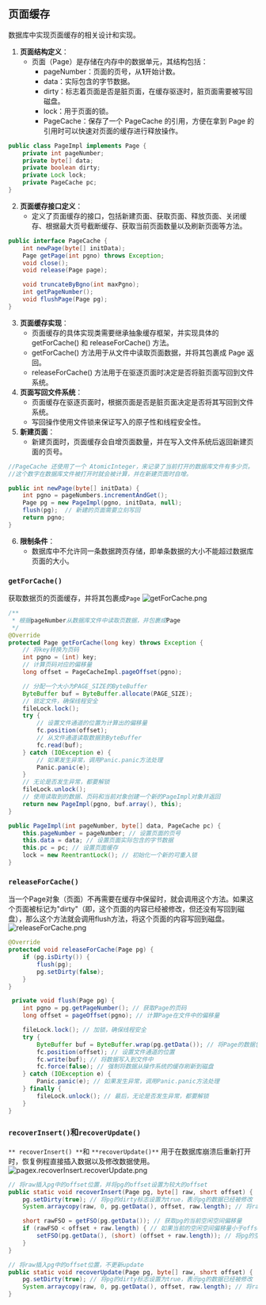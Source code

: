## 页面缓存
数据库中实现页面缓存的相关设计和实现。

1. **页面结构定义**：
   - 页面（Page）是存储在内存中的数据单元，其结构包括：
      - pageNumber：页面的页号，从**1**开始计数。
      - data：实际包含的字节数据。
      - dirty：标志着页面是否是脏页面，在缓存驱逐时，脏页面需要被写回磁盘。
      - lock：用于页面的锁。
      - PageCache：保存了一个 PageCache 的引用，方便在拿到 Page 的引用时可以快速对页面的缓存进行释放操作。
```java
public class PageImpl implements Page {
    private int pageNumber;
    private byte[] data;
    private boolean dirty;
    private Lock lock;
    private PageCache pc;
}

```

2. **页面缓存接口定义**：
   - 定义了页面缓存的接口，包括新建页面、获取页面、释放页面、关闭缓存、根据最大页号截断缓存、获取当前页面数量以及刷新页面等方法。
```java
public interface PageCache {
    int newPage(byte[] initData);
    Page getPage(int pgno) throws Exception;
    void close();
    void release(Page page);

    void truncateByBgno(int maxPgno);
    int getPageNumber();
    void flushPage(Page pg);
}

```

3. **页面缓存实现**：
   - 页面缓存的具体实现类需要继承抽象缓存框架，并实现具体的 getForCache() 和 releaseForCache() 方法。
   - getForCache() 方法用于从文件中读取页面数据，并将其包裹成 Page 返回。
   - releaseForCache() 方法用于在驱逐页面时决定是否将脏页面写回到文件系统。
4. **页面写回文件系统**：
   - 页面缓存在驱逐页面时，根据页面是否是脏页面决定是否将其写回到文件系统。
   - 写回操作使用文件锁来保证写入的原子性和线程安全性。
5. **新建页面**：
   - 新建页面时，页面缓存会自增页面数量，并在写入文件系统后返回新建页面的页号。
```java
//PageCache 还使用了一个 AtomicInteger，来记录了当前打开的数据库文件有多少页。
//这个数字在数据库文件被打开时就会被计算，并在新建页面时自增。

public int newPage(byte[] initData) {
    int pgno = pageNumbers.incrementAndGet();
    Page pg = new PageImpl(pgno, initData, null);
    flush(pg);  // 新建的页面需要立刻写回
    return pgno;
}
```

6. **限制条件**：
   - 数据库中不允许同一条数据跨页存储，即单条数据的大小不能超过数据库页面的大小。
### `getForCache()`
获取数据页的页面缓存，并将其包裹成`Page`
![getForCache.png](https://cdn.nlark.com/yuque/0/2024/png/22796888/1713165755301-6eb6b650-8b09-4677-8057-627e0849e62b.png#averageHue=%23fdfdfd&clientId=u3e6a95dd-024a-4&from=paste&height=490&id=ud0b22544&originHeight=612&originWidth=672&originalType=binary&ratio=1.25&rotation=0&showTitle=false&size=34095&status=done&style=none&taskId=u4b516f5f-6c02-4f1e-8b32-2354d7f25ec&title=&width=537.6)

```java
/**
 * 根据pageNumber从数据库文件中读取页数据，并包裹成Page
 */
@Override
protected Page getForCache(long key) throws Exception {
    // 将key转换为页码
    int pgno = (int) key;
    // 计算页码对应的偏移量
    long offset = PageCacheImpl.pageOffset(pgno);

    // 分配一个大小为PAGE_SIZE的ByteBuffer
    ByteBuffer buf = ByteBuffer.allocate(PAGE_SIZE);
    // 锁定文件，确保线程安全
    fileLock.lock();
    try {
        // 设置文件通道的位置为计算出的偏移量
        fc.position(offset);
        // 从文件通道读取数据到ByteBuffer
        fc.read(buf);
    } catch (IOException e) {
        // 如果发生异常，调用Panic.panic方法处理
        Panic.panic(e);
    }
    // 无论是否发生异常，都要解锁
    fileLock.unlock();
    // 使用读取到的数据、页码和当前对象创建一个新的PageImpl对象并返回
    return new PageImpl(pgno, buf.array(), this);
}

public PageImpl(int pageNumber, byte[] data, PageCache pc) {
    this.pageNumber = pageNumber; // 设置页面的页号
    this.data = data; // 设置页面实际包含的字节数据
    this.pc = pc; // 设置页面缓存
    lock = new ReentrantLock(); // 初始化一个新的可重入锁
}
```
### `releaseForCache() `
当一个Page对象（页面）不再需要在缓存中保留时，就会调用这个方法。如果这个页面被标记为"dirty"（即，这个页面的内容已经被修改，但还没有写回到磁盘），那么这个方法就会调用flush方法，将这个页面的内容写回到磁盘。
![releaseForCache.png](https://cdn.nlark.com/yuque/0/2024/png/22796888/1713166407408-590af08c-77a8-447a-aa97-80ca2afc7d8c.png#averageHue=%23fdfcfc&clientId=u3e6a95dd-024a-4&from=paste&height=618&id=u3573fdcf&originHeight=772&originWidth=654&originalType=binary&ratio=1.25&rotation=0&showTitle=false&size=38408&status=done&style=none&taskId=u2505ce9f-99e4-42ef-b74f-5f0b4717e3a&title=&width=523.2)
```java
@Override
protected void releaseForCache(Page pg) {
    if (pg.isDirty()) {
        flush(pg);
        pg.setDirty(false);
    }
}

 private void flush(Page pg) {
    int pgno = pg.getPageNumber(); // 获取Page的页码
    long offset = pageOffset(pgno); // 计算Page在文件中的偏移量

    fileLock.lock(); // 加锁，确保线程安全
    try {
        ByteBuffer buf = ByteBuffer.wrap(pg.getData()); // 将Page的数据包装成ByteBuffer
        fc.position(offset); // 设置文件通道的位置
        fc.write(buf); // 将数据写入到文件中
        fc.force(false); // 强制将数据从操作系统的缓存刷新到磁盘
    } catch (IOException e) {
        Panic.panic(e); // 如果发生异常，调用Panic.panic方法处理
    } finally {
        fileLock.unlock(); // 最后，无论是否发生异常，都要解锁
    }
}
```
### `recoverInsert()`和`recoverUpdate()`
`** recoverInsert() **`和 `**recoverUpdate()**` 用于在数据库崩溃后重新打开时，恢复例程直接插入数据以及修改数据使用。
![pagex.recoverInsert.recoverUpdate.png](https://cdn.nlark.com/yuque/0/2024/png/22796888/1713277470136-800305db-64d7-4362-9042-4cb0d47b5b9f.png#averageHue=%23fcfcfc&clientId=uce039b29-55b5-4&from=paste&height=827&id=u2f92985b&originHeight=1034&originWidth=987&originalType=binary&ratio=1.25&rotation=0&showTitle=false&size=72530&status=done&style=none&taskId=u8905495d-4482-459f-bf89-b9fbf0d4451&title=&width=789.6)
```java
// 将raw插入pg中的offset位置，并将pg的offset设置为较大的offset
public static void recoverInsert(Page pg, byte[] raw, short offset) {
    pg.setDirty(true); // 将pg的dirty标志设置为true，表示pg的数据已经被修改
    System.arraycopy(raw, 0, pg.getData(), offset, raw.length); // 将raw的数据复制到pg的数据中的offset位置

    short rawFSO = getFSO(pg.getData()); // 获取pg的当前空闲空间偏移量
    if (rawFSO < offset + raw.length) { // 如果当前的空闲空间偏移量小于offset + raw.length
        setFSO(pg.getData(), (short) (offset + raw.length)); // 将pg的空闲空间偏移量设置为offset + raw.length
    }
}

// 将raw插入pg中的offset位置，不更新update
public static void recoverUpdate(Page pg, byte[] raw, short offset) {
    pg.setDirty(true); // 将pg的dirty标志设置为true，表示pg的数据已经被修改
    System.arraycopy(raw, 0, pg.getData(), offset, raw.length); // 将raw的数据复制到pg的数据中的offset位置
}
```
